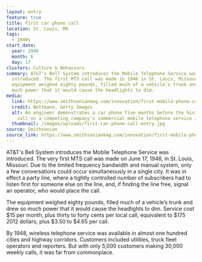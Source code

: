 ```yaml
---
layout: entry
feature: true
title: First car phone call
location: St. Louis, MO
tags:
  - 1940s
start_date:
  year: 1946
  month: 6
  day: 17
clusters: Culture & Behaviors
summary: AT&T's Bell System introduces the Mobile Telephone Service was
  introduced. The first MTS call was made in 1946 in St. Louis, Missouri. The
  equipment weighed eighty pounds, filled much of a vehicle’s trunk and drew so
  much power that it would cause the headlights to dim.
media:
  link: https://www.smithsonianmag.com/innovation/first-mobile-phone-call-was-made-75-years-ago-180978003/
  credit: Bettmann, Getty Images
  alt: An engineer demonstrates a car phone five months before the historic first
    call on a competing company’s commercial mobile telephone service in 1946.
  thumbnail: /images/uploads/first-car-phone-call-entry.jpg
source: Smithsonian
source_link: https://www.smithsonianmag.com/innovation/first-mobile-phone-call-was-made-75-years-ago-180978003/
---
```

AT&T's Bell System introduces the Mobile Telephone Service was introduced. The very first MTS call was made on June 17, 1946, in St. Louis, Missouri. Due to the limited frequency bandwidth and manual system, only a few conversations could occur simultaneously in a single city. It was in effect a party line, where a tightly controlled number of subscribers had to listen first for someone else on the line, and, if finding the line free, signal an operator, who would place the call. 

The equipment weighed eighty pounds, filled much of a vehicle’s trunk and drew so much power that it would cause the headlights to dim. Service cost $15 per month, plus thirty to forty cents per local call, equivalent to $175 2012 dollars, plus $3.50 to $4.65 per call. 

By 1948, wireless telephone service was available in almost one hundred cities and highway corridors. Customers included utilities, truck fleet operators and reporters. But with only 5,000 customers making 30,000 weekly calls, it was far from commonplace.